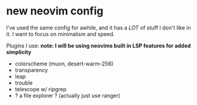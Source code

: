 # new neovim config

I've used the same config for awhile, and it has a *LOT* of stuff I don't like
in it. I want to focus on minimalism and speed.

Plugins I use: 
**note: I will be using neovims built in LSP features for added simplicity**
- colorscheme (muon, desert-warm-256)
- transparency
- leap
- trouble
- telescope w/ ripgrep
- ? a file explorer ? (actually just use ranger)

